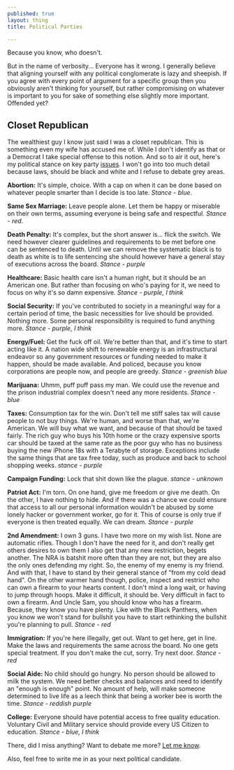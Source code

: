 ```yaml
---
published: true
layout: thing
title: Political Parties

---
```


Because you know, who doesn't.

But in the name of verbosity... Everyone has it wrong. I generally believe that aligning yourself with any political conglomerate is lazy and sheepish. If you agree with every point of argument for a specific group then you obviously aren't thinking for yourself, but rather compromising on whatever is important to you for sake of something else slightly more important. Offended yet?

## Closet Republican
The wealthiest guy I know just said I was a closet republican. This is something even my wife has accused me of. While I don't identify as that or a Democrat I take special offense to this notion. And so to air it out, here's my political stance on key party [issues](http://www.ontheissues.org/default.htm#Analysis). I won't go into too much detail because laws, should be black and white and I refuse to debate grey areas.

**Abortion:** It's simple, choice. With a cap on when it can be done based on whatever people smarter than I decide is too late. _Stance - blue_.

**Same Sex Marriage:** Leave people alone. Let them be happy or miserable on their own terms, assuming everyone is being safe and respectful. _Stance - red_.

**Death Penalty:** It's complex, but the short answer is... flick the switch. We need however clearer guidelines and requirements to be met before one can be sentenced to death. Until we can remove the systematic black is to death as white is to life sentencing she should however have a general stay of executions across the board. _Stance - purple_

**Healthcare:** Basic health care isn't a human right, but it should be an American one. But rather than focusing on who's paying for it, we need to focus on why it's so damn expensive. _Stance - purple, I think_

**Social Security:** If you've contributed to society in a meaningful way for a certain period of time, the basic necessities for live should be provided. Nothing more. Some personal responsibility is required to fund anything more. _Stance - purple, I think_

**Energy/Fuel:** Get the fuck off oil. We're better than that, and it's time to start acting like it. A nation wide shift to renewable energy is an infrastructural endeavor so any government resources or funding needed to make it happen, should be made available. And policed, because you know corporations are people now, and people are greedy. _Stance - greenish blue_

**Marijuana:** Uhmm, puff puff pass my man. We could use the revenue and the prison industrial complex doesn't need any more residents. _Stance - blue_

**Taxes:** Consumption tax for the win. Don't tell me stiff sales tax will cause people to not buy things. We're human, and worse than that, we're American. We will buy what we want, and because of that should be taxed fairly. The rich guy who buys his 10th home or the crazy expensive sports car should be taxed at the same rate as the poor guy who has no business buying the new iPhone 18s with a Terabyte of storage. Exceptions include the same things that are tax free today, such as produce and back to school shopping weeks. _stance - purple_

**Campaign Funding:** Lock that shit down like the plague. _stance - unknown_

**Patriot Act:** I'm torn. On one hand, give me freedom or give me death. On the other, I have nothing to hide. And if there was a chance we could ensure that access to all our personal information wouldn't be abused by some lonely hacker or government worker, go for it. This of course is only true if everyone is then treated equally. We can dream. _Stance - purple_

**2nd Amendment:** I own 3 guns. I have two more on my wish list. None are automatic rifles. Though I don't have the need for it, and don't really get others desires to own them I also get that any new restriction, begets another. The NRA is batshit more often than they are not, but they are also the only ones defending my right. So, the enemy of my enemy is my friend. And with that, I have to stand by their general stance of "from my cold dead hand". On the other warmer hand though, police, inspect and restrict who can own a firearm to your hearts content. I don't mind a long wait, or having to jump through hoops. Make it difficult, it should be. Very difficult in fact to own a firearm. And Uncle Sam, you should know who has a firearm. Because, they know you have plenty. Like with the Black Panthers, when you know we won't stand for bullshit you have to start rethinking the bullshit you're planning to pull. _Stance - red_

**Immigration:** If you're here illegally, get out. Want to get here, get in line. Make the laws and requirements the same across the board. No one gets special treatment. If you don't make the cut, sorry. Try next door. _Stance - red_

**Social Aide:** No child should go hungry. No person should be allowed to milk the system. We need better checks and balances and need to identify an "enough is enough" point. No amount of help, will make someone determined to live life as a leech think that being a worker bee is worth the time. _Stance - reddish purple_

**College:** Everyone should have potential access to free quality education. Voluntary Civil and Military service should provide every US Citizen to education. _Stance - blue, I think_

There, did I miss anything? Want to debate me more? [Let me know](http://twitter.com/aebsr).

Also, feel free to write me in as your next political candidate.
